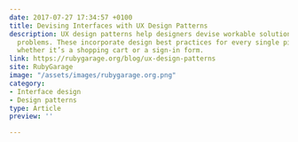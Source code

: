 ```yaml
---
date: 2017-07-27 17:34:57 +0100
title: Devising Interfaces with UX Design Patterns
description: UX design patterns help designers devise workable solutions to common interface
  problems. These incorporate design best practices for every single piece of functionality,
  whether it’s a shopping cart or a sign-in form.
link: https://rubygarage.org/blog/ux-design-patterns
site: RubyGarage
image: "/assets/images/rubygarage.org.png"
category:
- Interface design
- Design patterns
type: Article
preview: ''

---
```

